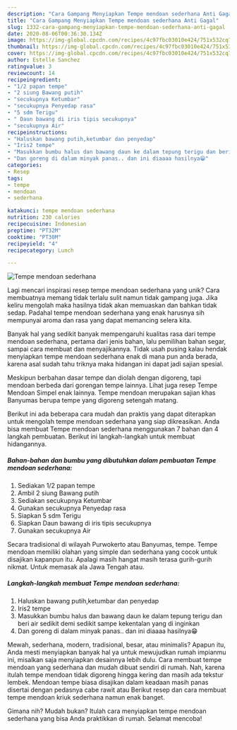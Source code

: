 ```yaml
---
description: "Cara Gampang Menyiapkan Tempe mendoan sederhana Anti Gagal"
title: "Cara Gampang Menyiapkan Tempe mendoan sederhana Anti Gagal"
slug: 1332-cara-gampang-menyiapkan-tempe-mendoan-sederhana-anti-gagal
date: 2020-08-06T00:36:30.134Z
image: https://img-global.cpcdn.com/recipes/4c97fbc03010e424/751x532cq70/tempe-mendoan-sederhana-foto-resep-utama.jpg
thumbnail: https://img-global.cpcdn.com/recipes/4c97fbc03010e424/751x532cq70/tempe-mendoan-sederhana-foto-resep-utama.jpg
cover: https://img-global.cpcdn.com/recipes/4c97fbc03010e424/751x532cq70/tempe-mendoan-sederhana-foto-resep-utama.jpg
author: Estelle Sanchez
ratingvalue: 3
reviewcount: 14
recipeingredient:
- "1/2 papan tempe"
- "2 siung Bawang putih"
- "secukupnya Ketumbar"
- "secukupnya Penyedap rasa"
- "5 sdm Terigu"
- " Daun bawang di iris tipis secukupnya"
- "secukupnya Air"
recipeinstructions:
- "Haluskan bawang putih,ketumbar dan penyedap"
- "Iris2 tempe"
- "Masukkan bumbu halus dan bawang daun ke dalam tepung terigu dan beri air sedikit demi sedikit sampe kekentalan yang di inginkan"
- "Dan goreng di dalam minyak panas.. dan ini diaaaa hasilnya😁"
categories:
- Resep
tags:
- tempe
- mendoan
- sederhana

katakunci: tempe mendoan sederhana 
nutrition: 230 calories
recipecuisine: Indonesian
preptime: "PT32M"
cooktime: "PT30M"
recipeyield: "4"
recipecategory: Lunch

---
```



![Tempe mendoan sederhana](https://img-global.cpcdn.com/recipes/4c97fbc03010e424/751x532cq70/tempe-mendoan-sederhana-foto-resep-utama.jpg)

Lagi mencari inspirasi resep tempe mendoan sederhana yang unik? Cara membuatnya memang tidak terlalu sulit namun tidak gampang juga. Jika keliru mengolah maka hasilnya tidak akan memuaskan dan bahkan tidak sedap. Padahal tempe mendoan sederhana yang enak harusnya sih mempunyai aroma dan rasa yang dapat memancing selera kita.

Banyak hal yang sedikit banyak mempengaruhi kualitas rasa dari tempe mendoan sederhana, pertama dari jenis bahan, lalu pemilihan bahan segar, sampai cara membuat dan menyajikannya. Tidak usah pusing kalau hendak menyiapkan tempe mendoan sederhana enak di mana pun anda berada, karena asal sudah tahu triknya maka hidangan ini dapat jadi sajian spesial.

Meskipun berbahan dasar tempe dan diolah dengan digoreng, tapi mendoan berbeda dari gorengan tempe lainnya. Lihat juga resep Tempe Mendoan Simpel enak lainnya. Tempe mendoan merupakan sajian khas Banyumas berupa tempe yang digoreng setengah matang.


Berikut ini ada beberapa cara mudah dan praktis yang dapat diterapkan untuk mengolah tempe mendoan sederhana yang siap dikreasikan. Anda bisa membuat Tempe mendoan sederhana menggunakan 7 bahan dan 4 langkah pembuatan. Berikut ini langkah-langkah untuk membuat hidangannya.

<!--inarticleads1-->

##### Bahan-bahan dan bumbu yang dibutuhkan dalam pembuatan Tempe mendoan sederhana:

1. Sediakan 1/2 papan tempe
1. Ambil 2 siung Bawang putih
1. Sediakan secukupnya Ketumbar
1. Gunakan secukupnya Penyedap rasa
1. Siapkan 5 sdm Terigu
1. Siapkan  Daun bawang di iris tipis secukupnya
1. Gunakan secukupnya Air


Secara tradisional di wilayah Purwokerto atau Banyumas, tempe. Tempe mendoan memiliki olahan yang simple dan sederhana yang cocok untuk disajikan kapanpun itu. Apalagi masih hangat masih terasa gurih-gurih nikmat. Untuk memasak ala Jawa Tengah atau. 

<!--inarticleads2-->

##### Langkah-langkah membuat Tempe mendoan sederhana:

1. Haluskan bawang putih,ketumbar dan penyedap
1. Iris2 tempe
1. Masukkan bumbu halus dan bawang daun ke dalam tepung terigu dan beri air sedikit demi sedikit sampe kekentalan yang di inginkan
1. Dan goreng di dalam minyak panas.. dan ini diaaaa hasilnya😁


Mewah, sederhana, modern, tradisional, besar, atau minimalis? Apapun itu, Anda mesti menyiapkan banyak hal ya untuk mewujudkan rumah impianmu ini, misalkan saja menyiapkan desainnya lebih dulu. Cara membuat tempe mendoan yang sederhana dan mudah dibuat sendiri di rumah. Nah, karena itulah tempe mendoan tidak digoreng hingga kering dan masih ada tekstur lembek. Mendoan tempe biasa disajikan dalam keadaan masih panas disertai dengan pedasnya cabe rawit atau Berikut resep dan cara membuat tempe mendoan kriuk sederhana namun enak banget. 

Gimana nih? Mudah bukan? Itulah cara menyiapkan tempe mendoan sederhana yang bisa Anda praktikkan di rumah. Selamat mencoba!
